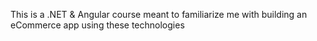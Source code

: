 ﻿This is a .NET & Angular course meant to familiarize me with building an eCommerce app using these technologies